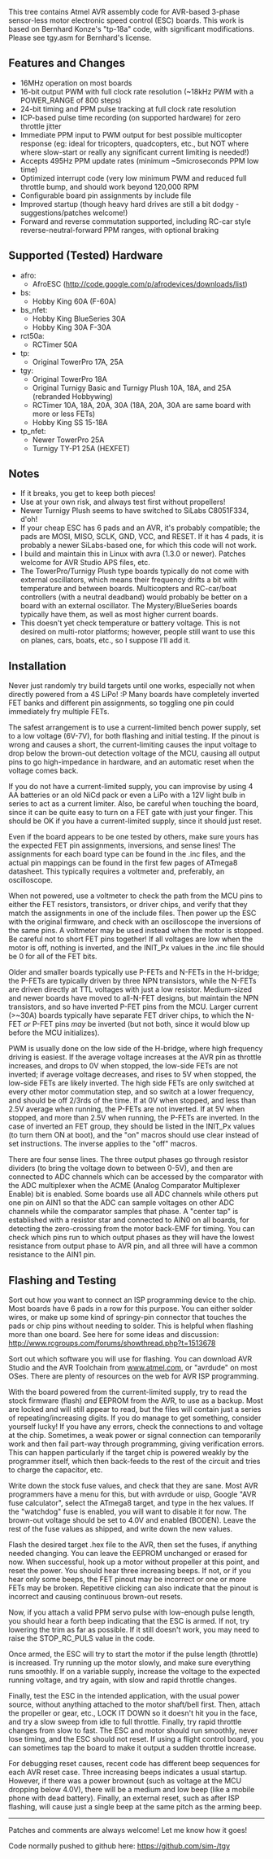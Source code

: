 This tree contains Atmel AVR assembly code for AVR-based 3-phase
sensor-less motor electronic speed control (ESC) boards. This work is
based on Bernhard Konze's "tp-18a" code, with significant modifications.
Please see tgy.asm for Bernhard's license.

Features and Changes
--------------------
- 16MHz operation on most boards
- 16-bit output PWM with full clock rate resolution (~18kHz PWM with
  a POWER_RANGE of 800 steps)
- 24-bit timing and PPM pulse tracking at full clock rate resolution
- ICP-based pulse time recording (on supported hardware) for zero
  throttle jitter
- Immediate PPM input to PWM output for best possible multicopter
  response (eg: ideal for tricopters, quadcopters, etc., but NOT where
  where slow-start or really any significant current limiting is needed!)
- Accepts 495Hz PPM update rates (minimum ~5microseconds PPM low time)
- Optimized interrupt code (very low minimum PWM and reduced full
  throttle bump, and should work beyond 120,000 RPM
- Configurable board pin assignments by include file
- Improved startup (though heavy hard drives are still a bit dodgy -
  suggestions/patches welcome!)
- Forward and reverse commutation supported, including RC-car style
  reverse-neutral-forward PPM ranges, with optional braking

Supported (Tested) Hardware
---------------------------
- afro:
    - AfroESC (http://code.google.com/p/afrodevices/downloads/list)
- bs:
    - Hobby King 60A (F-60A)
- bs_nfet:
    - Hobby King BlueSeries 30A
    - Hobby King 30A F-30A
- rct50a:
    - RCTimer 50A
- tp:
    - Original TowerPro 17A, 25A
- tgy:
    - Original TowerPro 18A
    - Original Turnigy Basic and Turnigy Plush 10A, 18A, and 25A (rebranded Hobbywing)
    - RCTimer 10A, 18A, 20A, 30A (18A, 20A, 30A are same board with more or less FETs)
    - Hobby King SS 15-18A
- tp_nfet:
    - Newer TowerPro 25A
    - Turnigy TY-P1 25A (HEXFET)

Notes
-----
- If it breaks, you get to keep both pieces!
- Use at your own risk, and always test first without propellers!
- Newer Turnigy Plush seems to have switched to SiLabs C8051F334, d'oh!
- If your cheap ESC has 6 pads and an AVR, it's probably compatible;
  the pads are MOSI, MISO, SCLK, GND, VCC, and RESET. If it has 4 pads,
  it is probably a newer SiLabs-based one, for which this code will not
  work.
- I build and maintain this in Linux with avra (1.3.0 or newer). Patches
  welcome for AVR Studio APS files, etc.
- The TowerPro/Turnigy Plush type boards typically do not come with
  external oscillators, which means their frequency drifts a bit with
  temperature and between boards. Multicopters and RC-car/boat
  controllers (with a neutral deadband) would probably be better on a
  board with an external oscillator. The Mystery/BlueSeries boards
  typically have them, as well as most higher current boards.
- This doesn't yet check temperature or battery voltage. This is not
  desired on multi-rotor platforms; however, people still want to use
  this on planes, cars, boats, etc., so I suppose I'll add it.

Installation
------------
Never just randomly try build targets until one works, especially not
when directly powered from a 4S LiPo! :P Many boards have completely
inverted FET banks and different pin assignments, so toggling one pin
could immediately fry multiple FETs.

The safest arrangement is to use a current-limited bench power supply,
set to a low voltage (6V-7V), for both flashing and initial testing.
If the pinout is wrong and causes a short, the current-limiting causes
the input voltage to drop below the brown-out detection voltage of the
MCU, causing all output pins to go high-impedance in hardware, and an
automatic reset when the voltage comes back.

If you do not have a current-limited supply, you can improvise by using 4
AA batteries or an old NiCd pack or even a LiPo with a 12V light bulb in
series to act as a current limiter. Also, be careful when touching the
board, since it can be quite easy to turn on a FET gate with just your
finger. This should be OK if you have a current-limited supply, since
it should just reset.

Even if the board appears to be one tested by others, make sure yours
has the expected FET pin assignments, inversions, and sense lines! The
assignments for each board type can be found in the .inc files, and
the actual pin mappings can be found in the first few pages of ATmega8
datasheet. This typically requires a voltmeter and, preferably, an
oscilloscope.

When not powered, use a voltmeter to check the path from the MCU pins to
either the FET resistors, transistors, or driver chips, and verify that
they match the assignments in one of the include files. Then power up
the ESC with the original firmware, and check with an oscilloscope the
inversions of the same pins. A voltmeter may be used instead when the
motor is stopped. Be careful not to short FET pins together! If all
voltages are low when the motor is off, nothing is inverted, and the
INIT_Px values in the .inc file should be 0 for all of the FET bits.

Older and smaller boards typically use P-FETs and N-FETs in the H-bridge;
the P-FETs are typically driven by three NPN transistors, while the
N-FETs are driven directly at TTL voltages with just a low resistor.
Medium-sized and newer boards have moved to all-N-FET designs, but
maintain the NPN transistors, and so have inverted P-FET pins from the
MCU. Larger current (>~30A) boards typically have separate FET driver
chips, to which the N-FET _or_ P-FET pins _may_ be inverted (but not both,
since it would blow up before the MCU initializes).

PWM is usually done on the low side of the H-bridge, where high frequency
driving is easiest. If the average voltage increases at the AVR pin as
throttle increases, and drops to 0V when stopped, the low-side FETs are
not inverted; if average voltage decreases, and rises to 5V when stopped,
the low-side FETs are likely inverted. The high side FETs are only
switched at every other motor commutation step, and so switch at a lower
frequency, and should be off 2/3rds of the time. If at 0V when stopped,
and less than 2.5V average when running, the P-FETs are not inverted. If
at 5V when stopped, and more than 2.5V when running, the P-FETs are
inverted. In the case of inverted an FET group, they should be listed in
the INIT_Px values (to turn them ON at boot), and the "on" macros should
use clear instead of set instructions. The inverse applies to the "off"
macros.

There are four sense lines. The three output phases go through resistor
dividers (to bring the voltage down to between 0-5V), and then are
connected to ADC channels which can be accessed by the comparator with
the ADC multiplexer when the ACME (Analog Comparator Multiplexer Enable)
bit is enabled. Some boards use all ADC channels while others put one pin
on AIN1 so that the ADC can sample voltages on other ADC channels while
the comparator samples that phase. A "center tap" is established with a
resistor star and connected to AIN0 on all boards, for detecting the
zero-crossing from the motor back-EMF for timing. You can check which
pins run to which output phases as they will have the lowest resistance
from output phase to AVR pin, and all three will have a common resistance
to the AIN1 pin.

Flashing and Testing
--------------------
Sort out how you want to connect an ISP programming device to the chip.
Most boards have 6 pads in a row for this purpose. You can either solder
wires, or make up some kind of springy-pin connector that touches the
pads or chip pins without needing to solder. This is helpful when
flashing more than one board. See here for some ideas and discussion:
http://www.rcgroups.com/forums/showthread.php?t=1513678

Sort out which software you will use for flashing. You can download AVR
Studio and the AVR Toolchain from www.atmel.com, or "avrdude" on most
OSes. There are plenty of resources on the web for AVR ISP programming.

With the board powered from the current-limited supply, try to read
the stock firmware (flash) _and_ EEPROM from the AVR, to use as a backup.
Most are locked and will still appear to read, but the files will contain
just a series of repeating/increasing digits. If you do manage to get
something, consider yourself lucky! If you have any errors, check the
connections to and voltage at the chip. Sometimes, a weak power or signal
connection can temporarily work and then fail part-way through
programming, giving verification errors. This can happen particularly if
the target chip is powered weakly by the programmer itself, which then
back-feeds to the rest of the circuit and tries to charge the capacitor,
etc.

Write down the stock fuse values, and check that they are sane. Most AVR
programmers have a menu for this, but with avrdude or uisp, Google "AVR
fuse calculator", select the ATmega8 target, and type in the hex values.
If the "watchdog" fuse is enabled, you will want to disable it for now.
The brown-out voltage should be set to 4.0V and enabled (BODEN). Leave
the rest of the fuse values as shipped, and write down the new values.

Flash the desired target .hex file to the AVR, then set the fuses, if
anything needed changing. You can leave the EEPROM unchanged or erased
for now. When successful, hook up a motor without propeller at this
point, and reset the power. You should hear three increasing beeps. If
not, or if you hear only some beeps, the FET pinout may be incorrect or
one or more FETs may be broken. Repetitive clicking can also indicate
that the pinout is incorrect and causing continuous brown-out resets.

Now, if you attach a valid PPM servo pulse with low-enough pulse length,
you should hear a forth beep indicating that the ESC is armed. If not,
try lowering the trim as far as possible. If it still doesn't work, you
may need to raise the STOP_RC_PULS value in the code.

Once armed, the ESC will try to start the motor if the pulse length
(throttle) is increased. Try running up the motor slowly, and make sure
everything runs smoothly. If on a variable supply, increase the voltage
to the expected running voltage, and try again, with slow and rapid
throttle changes.

Finally, test the ESC in the intended application, with the usual power
source, without anything attached to the motor shaft/bell first. Then,
attach the propeller or gear, etc., LOCK IT DOWN so it doesn't hit you in
the face, and try a slow sweep from idle to full throttle. Finally, try
rapid throttle changes from slow to fast. The ESC and motor should run
smoothly, never lose timing, and the ESC should not reset. If using a
flight control board, you can sometimes tap the board to make it output a
sudden throttle increase.

For debugging reset causes, recent code has different beep sequences for
each AVR reset case. Three increasing beeps indicates a usual startup.
However, if there was a power brownout (such as voltage at the MCU
dropping below 4.0V), there will be a medium and low beep (like a mobile
phone with dead battery). Finally, an external reset, such as after ISP
flashing, will cause just a single beep at the same pitch as the arming
beep.

---

Patches and comments are always welcome! Let me know how it
goes!

Code normally pushed to github here: https://github.com/sim-/tgy

